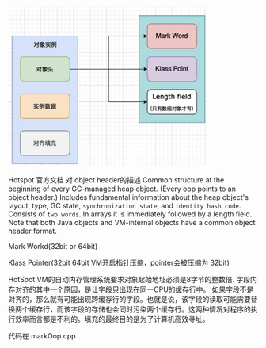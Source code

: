 
![](./_images/java-obj-layout.png)


Hotspot 官方文档 对 object header的描述
Common structure at the beginning of every GC-managed heap object. (Every oop points to an object header.) Includes fundamental information about the heap object's layout, type, GC state, `synchronization state`, and `identity hash code`. Consists of `two words`. In arrays it is immediately followed by a length field. Note that both Java objects and VM-internal objects have a common object header format.


Mark Workd(32bit or 64bit)

Klass Pointer(32bit 64bit VM开启指针压缩，pointer会被压缩为 32bit)

HotSpot VM的自动内存管理系统要求对象起始地址必须是8字节的整数倍. 字段内存对齐的其中一个原因，是让字段只出现在同一CPU的缓存行中。 如果字段不是对齐的，那么就有可能出现跨缓存行的字段。也就是说，该字段的读取可能需要替换两个缓存行，而该字段的存储也会同时污染两个缓存行。这两种情况对程序的执行效率而言都是不利的。填充的最终目的是为了计算机高效寻址。


代码在 markOop.cpp
